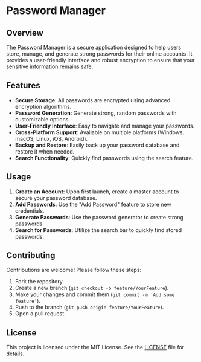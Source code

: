 # Password Manager

## Overview

The Password Manager is a secure application designed to help users store, manage, and generate strong passwords for their online accounts. It provides a user-friendly interface and robust encryption to ensure that your sensitive information remains safe.

## Features

- **Secure Storage**: All passwords are encrypted using advanced encryption algorithms.
- **Password Generation**: Generate strong, random passwords with customizable options.
- **User-Friendly Interface**: Easy to navigate and manage your passwords.
- **Cross-Platform Support**: Available on multiple platforms (Windows, macOS, Linux, iOS, Android).
- **Backup and Restore**: Easily back up your password database and restore it when needed.
- **Search Functionality**: Quickly find passwords using the search feature.

## Usage

1. **Create an Account**: Upon first launch, create a master account to secure your password database.
2. **Add Passwords**: Use the "Add Password" feature to store new credentials.
3. **Generate Passwords**: Use the password generator to create strong passwords.
4. **Search for Passwords**: Utilize the search bar to quickly find stored passwords.

## Contributing

Contributions are welcome! Please follow these steps:

1. Fork the repository.
2. Create a new branch (`git checkout -b feature/YourFeature`).
3. Make your changes and commit them (`git commit -m 'Add some feature'`).
4. Push to the branch (`git push origin feature/YourFeature`).
5. Open a pull request.

## License

This project is licensed under the MIT License. See the [LICENSE](LICENSE) file for details.